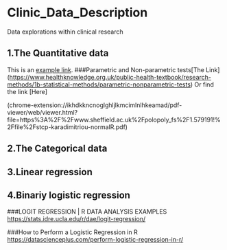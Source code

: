 # Clinic_Data_Description
Data explorations within clinical research
## 1.The Quantitative data
This is an [example link](http://example.com/ "With a Title"). 
###Parametric and Non-parametric tests[The Link]
(https://www.healthknowledge.org.uk/public-health-textbook/research-methods/1b-statistical-methods/parametric-nonparametric-tests)
Or find the link [Here]

(chrome-extension://ikhdkkncnoglghljlkmcimlnlhkeamad/pdf-viewer/web/viewer.html?file=https%3A%2F%2Fwww.sheffield.ac.uk%2Fpolopoly_fs%2F1.579191!%2Ffile%2Fstcp-karadimitriou-normalR.pdf)
## 2.The Categorical data

## 3.Linear regression

## 4.Binariy logistic regression
###LOGIT REGRESSION | R DATA ANALYSIS EXAMPLES
https://stats.idre.ucla.edu/r/dae/logit-regression/

###How to Perform a Logistic Regression in R
https://datascienceplus.com/perform-logistic-regression-in-r/
